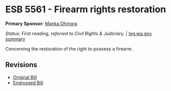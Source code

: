 # ESB 5561 - Firearm rights restoration
**Primary Sponsor:** [Manka Dhingra](/person/leg/manka.dhingra.md)

*Status: First reading, referred to Civil Rights & Judiciary.* | [leg.wa.gov summary](https://app.leg.wa.gov/billsummary?BillNumber=5561&Year=2021)

Concerning the restoration of the right to possess a firearm.

## Revisions
* [Original Bill](1/)
* [Engrossed Bill](1/)